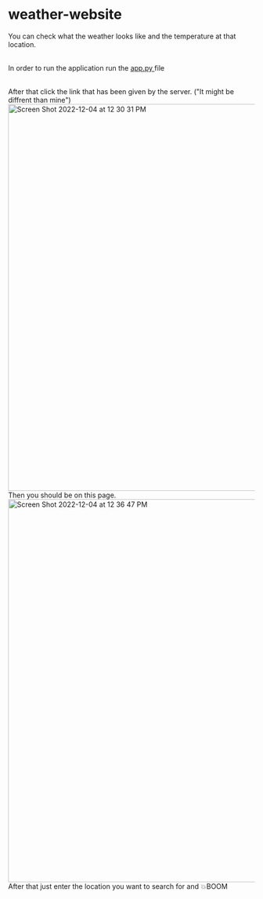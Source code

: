 # weather-website
You can check what the weather looks like and the temperature at that location.
<br>
<br>
<p>In order to run the application run the <a href="http://www.youtube.com">app.py </a>file</p>
<br>
After that click the link that has been given by the server. ("It might be diffrent than mine")
<br>
<img width="789" alt="Screen Shot 2022-12-04 at 12 30 31 PM" src="https://user-images.githubusercontent.com/116392635/205508927-09099945-a21e-4f92-a921-23d2b7949c58.png">
<br>
Then you should be on this page.
<br>
<img width="781" alt="Screen Shot 2022-12-04 at 12 36 47 PM" src="https://user-images.githubusercontent.com/116392635/205509098-e7c7afa2-3529-4dc6-8d9e-579c966c3923.png">
<br>
After that just enter the location you want to search for and 💥BOOM
